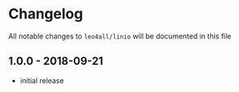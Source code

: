 # Changelog

All notable changes to `leo4all/linio` will be documented in this file

## 1.0.0 - 2018-09-21

- initial release
